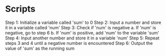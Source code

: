 # Scripts

Step 1: Initialize a variable called 'sum' to 0
Step 2: Input a number and store it in a variable called 'num'
Step 3: Check if 'num' is negative
	a. If 'num' is negative, go to step 6
	b. If 'num' is positive, add 'num' to the variable 'sum'
Step 4: Input another number and store it in a variable 'num'
Step 5: Repeat steps 3 and 4 until a negative number is encountered
Step 6: Output the value of 'sum' as the running sum
